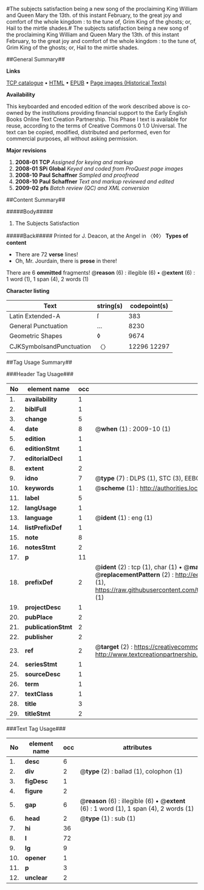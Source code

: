 #The subjects satisfaction being a new song of the proclaiming King William and Queen Mary the 13th. of this instant February, to the great joy and comfort of the whole kingdom : to the tune of, Grim King of the ghosts; or, Hail to the mirtle shades.#
The subjects satisfaction being a new song of the proclaiming King William and Queen Mary the 13th. of this instant February, to the great joy and comfort of the whole kingdom : to the tune of, Grim King of the ghosts; or, Hail to the mirtle shades.

##General Summary##

**Links**

[TCP catalogue](http://www.ota.ox.ac.uk/tcp/)  • 
[HTML](http://tei.it.ox.ac.uk/tcp/Texts-HTML/free/B06/B06003.html)  • 
[EPUB](http://tei.it.ox.ac.uk/tcp/Texts-EPUB/free/B06/B06003.epub) • 
[Page images (Historical Texts)](https://data.historicaltexts.jisc.ac.uk/view?pubId=eebo-99887762e&pageId=eebo-99887762e-187720-1)

**Availability**

This keyboarded and encoded edition of the
	       work described above is co-owned by the institutions
	       providing financial support to the Early English Books
	       Online Text Creation Partnership. This Phase I text is
	       available for reuse, according to the terms of Creative
	       Commons 0 1.0 Universal. The text can be copied,
	       modified, distributed and performed, even for
	       commercial purposes, all without asking permission.

**Major revisions**

1. __2008-01__ __TCP__ *Assigned for keying and markup*
1. __2008-01__ __SPi Global__ *Keyed and coded from ProQuest page images*
1. __2008-10__ __Paul Schaffner__ *Sampled and proofread*
1. __2008-10__ __Paul Schaffner__ *Text and markup reviewed and edited*
1. __2009-02__ __pfs__ *Batch review (QC) and XML conversion*

##Content Summary##

#####Body#####

1. The Subjects Satisfaction

#####Back#####
Printed for J. Deacon, at the Angel in 〈◊◊〉
**Types of content**

  * There are 72 **verse** lines!
  * Oh, Mr. Jourdain, there is **prose** in there!

There are 6 **ommitted** fragments! 
 @__reason__ (6) : illegible (6)  •  @__extent__ (6) : 1 word (1), 1 span (4), 2 words (1)

**Character listing**


|Text|string(s)|codepoint(s)|
|---|---|---|
|Latin Extended-A|ſ|383|
|General Punctuation|…|8230|
|Geometric Shapes|◊|9674|
|CJKSymbolsandPunctuation|〈〉|12296 12297|

##Tag Usage Summary##

###Header Tag Usage###

|No|element name|occ|attributes|
|---|---|---|---|
|1.|__availability__|1||
|2.|__biblFull__|1||
|3.|__change__|5||
|4.|__date__|8| @__when__ (1) : 2009-10 (1)|
|5.|__edition__|1||
|6.|__editionStmt__|1||
|7.|__editorialDecl__|1||
|8.|__extent__|2||
|9.|__idno__|7| @__type__ (7) : DLPS (1), STC (3), EEBO-CITATION (1), PROQUEST (1), VID (1)|
|10.|__keywords__|1| @__scheme__ (1) : http://authorities.loc.gov/ (1)|
|11.|__label__|5||
|12.|__langUsage__|1||
|13.|__language__|1| @__ident__ (1) : eng (1)|
|14.|__listPrefixDef__|1||
|15.|__note__|8||
|16.|__notesStmt__|2||
|17.|__p__|11||
|18.|__prefixDef__|2| @__ident__ (2) : tcp (1), char (1)  •  @__matchPattern__ (2) : ([0-9\-]+):([0-9IVX]+) (1), (.+) (1)  •  @__replacementPattern__ (2) : http://eebo.chadwyck.com/downloadtiff?vid=$1&page=$2 (1), https://raw.githubusercontent.com/textcreationpartnership/Texts/master/tcpchars.xml#$1 (1)|
|19.|__projectDesc__|1||
|20.|__pubPlace__|2||
|21.|__publicationStmt__|2||
|22.|__publisher__|2||
|23.|__ref__|2| @__target__ (2) : https://creativecommons.org/publicdomain/zero/1.0/ (1), http://www.textcreationpartnership.org/docs/. (1)|
|24.|__seriesStmt__|1||
|25.|__sourceDesc__|1||
|26.|__term__|1||
|27.|__textClass__|1||
|28.|__title__|3||
|29.|__titleStmt__|2||


###Text Tag Usage###

|No|element name|occ|attributes|
|---|---|---|---|
|1.|__desc__|6||
|2.|__div__|2| @__type__ (2) : ballad (1), colophon (1)|
|3.|__figDesc__|1||
|4.|__figure__|2||
|5.|__gap__|6| @__reason__ (6) : illegible (6)  •  @__extent__ (6) : 1 word (1), 1 span (4), 2 words (1)|
|6.|__head__|2| @__type__ (1) : sub (1)|
|7.|__hi__|36||
|8.|__l__|72||
|9.|__lg__|9||
|10.|__opener__|1||
|11.|__p__|3||
|12.|__unclear__|2||
